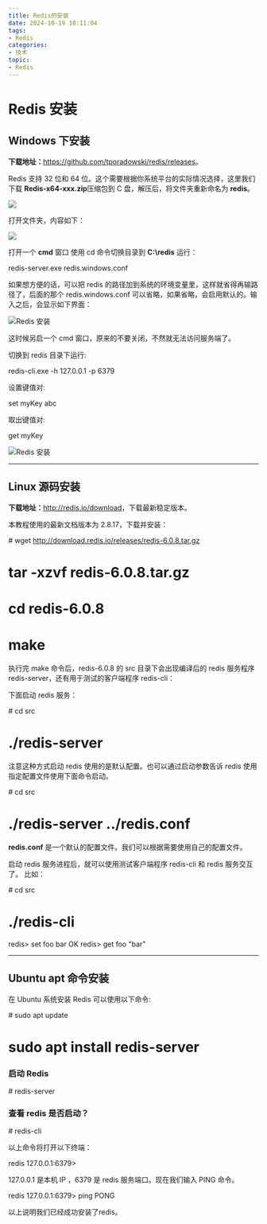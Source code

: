 ```yaml
---
title: Redis的安装
date: 2024-10-19 18:11:04
tags:
- Redis
categories:
- 技术
topic:
- Redis
---
```

# Redis 安装

## Windows 下安装

**下载地址：**<https://github.com/tporadowski/redis/releases>。

Redis 支持 32 位和 64 位。这个需要根据你系统平台的实际情况选择，这里我们下载 **Redis-x64-xxx.zip**压缩包到 C 盘，解压后，将文件夹重新命名为 **redis**。

![](//www.runoob.com/wp-content/uploads/2014/11/3B8D633F-14CE-42E3-B174-FCCD48B11FF3.jpg)

打开文件夹，内容如下：

![](//www.runoob.com/wp-content/uploads/2014/11/C2CEBAA0-30B9-4340-8D23-78F6FEB8CBE2.png")

打开一个 **cmd** 窗口 使用 cd 命令切换目录到 **C:\\redis** 运行：

redis-server.exe redis.windows.conf

如果想方便的话，可以把 redis 的路径加到系统的环境变量里，这样就省得再输路径了，后面的那个 redis.windows.conf 可以省略，如果省略，会启用默认的。输入之后，会显示如下界面：

![Redis 安装](//www.runoob.com/wp-content/uploads/2014/11/redis-install1.png)

这时候另启一个 cmd 窗口，原来的不要关闭，不然就无法访问服务端了。

切换到 redis 目录下运行:

redis-cli.exe -h 127.0.0.1 -p 6379

设置键值对:

set myKey abc

取出键值对:

get myKey

![Redis 安装](//www.runoob.com/wp-content/uploads/2014/11/redis-install2.jpg)

* * *

## Linux 源码安装

**下载地址：**<http://redis.io/download>，下载最新稳定版本。

本教程使用的最新文档版本为 2.8.17，下载并安装：

\# wget http://download.redis.io/releases/redis-6.0.8.tar.gz
# tar -xzvf redis-6.0.8.tar.gz
# cd redis-6.0.8
# make

执行完 make 命令后，redis-6.0.8 的 src 目录下会出现编译后的 redis 服务程序 redis-server，还有用于测试的客户端程序 redis-cli：

下面启动 redis 服务：

\# cd src
# ./redis-server

注意这种方式启动 redis 使用的是默认配置。也可以通过启动参数告诉 redis 使用指定配置文件使用下面命令启动。

\# cd src
# ./redis-server ../redis.conf

**redis.conf** 是一个默认的配置文件。我们可以根据需要使用自己的配置文件。

启动 redis 服务进程后，就可以使用测试客户端程序 redis-cli 和 redis 服务交互了。 比如：

\# cd src
# ./redis-cli
redis> set foo bar
OK
redis> get foo
"bar"

* * *

## Ubuntu apt 命令安装

在 Ubuntu 系统安装 Redis 可以使用以下命令:

\# sudo apt update
# sudo apt install redis-server

### 启动 Redis

\# redis-server

### 查看 redis 是否启动？

\# redis-cli

以上命令将打开以下终端：

redis 127.0.0.1:6379>

127.0.0.1 是本机 IP ，6379 是 redis 服务端口。现在我们输入 PING 命令。

redis 127.0.0.1:6379> ping
PONG

以上说明我们已经成功安装了redis。
